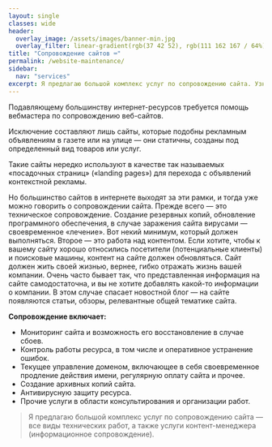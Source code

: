 ```yaml
---
layout: single
classes: wide
header:
  overlay_image: /assets/images/banner-min.jpg
  overlay_filter: linear-gradient(rgb(37 42 52), rgb(111 162 167 / 64%))
title: "Сопровождение сайтов ⌨"
permalink: /website-maintenance/
sidebar:
  nav: "services"
excerpt: Я предлагаю большой комплекс услуг по сопровождению сайта. Узнайте подробную информацию об услугах по телефону ☎ +7 (960) 799-76-34.
---
```


Подавляющему большинству интернет-ресурсов требуется помощь вебмастера по сопровождению веб-сайтов.

Исключение составляют лишь сайты, которые подобны рекламным объявлениям в газете или на улице — они статичны, созданы под определенный вид товаров или услуг.

Такие сайты нередко используют в качестве так называемых «посадочных страниц» («landing pages») для перехода с объявлений контекстной рекламы.

Но большинство сайтов в интернете выходят за эти рамки, и тогда уже можно говорить о сопровождении сайта.
Прежде всего — это техническое сопровождение. Создание резервных копий, обновление программного обеспечения, в случае заражения сайта вирусами — своевременное «лечение». Вот некий минимум, который должен выполняться.
Второе — это работа над контентом. Если хотите, чтобы к вашему сайту хорошо относились посетители (потенциальные клиенты) и поисковые машины, контент на сайте должен обновляться. Сайт должен жить своей жизнью, вернее, гибко отражать жизнь вашей компании. Очень часто бывает так, что представленная информация на сайте самодостаточна, и вы не хотите добавлять какой-то информации о компании. В этом случае спасает новостной блог — на сайте появляются статьи, обзоры, релевантные общей тематике сайта.

**Сопровождение включает:**
- Мониторинг сайта и возможность его восстановление в случае сбоев.
- Контроль работы ресурса, в том числе и оперативное устранение ошибок.
- Текущее управление доменом, включающее в себя своевременное продление действия имени, регулярную оплату сайта и прочее.
- Создание архивных копий сайта.
- Антивирусную защиту ресурса.
- Прочие услуги в области консультирования и организации работ.

> Я предлагаю большой комплекс услуг по сопровождению сайта — все виды технических работ, а также услуги контент-менеджера (информационное сопровождение).
